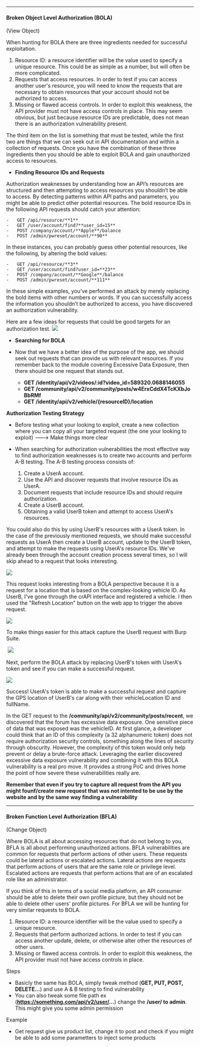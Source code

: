 --- ---

<h4>Broken Object Level Authorization (BOLA)</h4> (View Object)

When hunting for BOLA there are three ingredients needed for successful exploitation.

1.  Resource ID: a resource identifier will be the value used to specify a unique resource. This could be as simple as a number, but will often be more complicated.
2.  Requests that access resources. In order to test if you can access another user's resource, you will need to know the requests that are necessary to obtain resources that your account should not be authorized to access.
3.  Missing or flawed access controls. In order to exploit this weakness, the API provider must not have access controls in place. This may seem obvious, but just because resource IDs are predictable, does not mean there is an authorization vulnerability present.

The third item on the list is something that must be tested, while the first two are things that we can seek out in API documentation and within a collection of requests. Once you have the combination of these three ingredients then you should be able to exploit BOLA and gain unauthorized access to resources. 

- **Finding Resource IDs and Requests**

Authorization weaknesses by understanding how an API’s resources are structured and then attempting to access resources you shouldn’t be able to access. By detecting patterns within API paths and parameters, you might be able to predict other potential resources. The bold resource IDs in the following API requests should catch your attention:

	-   GET /api/resource/**1**
	-   GET /user/account/find?**user_id=15**
	-   POST /company/account/**Apple**/balance
	-   POST /admin/pwreset/account/**90**

In these instances, you can probably guess other potential resources, like the following, by altering the bold values:

	-   GET /api/resource/**3**
	-   GET /user/account/find?user_id=**23**
	-   POST /company/account/**Google**/balance
	-   POST /admin/pwreset/account/**111**

In these simple examples, you’ve performed an attack by merely replacing the bold items with other numbers or words. If you can successfully access the information you shouldn’t be authorized to access, you have discovered an authorization vulnerability.

Here are a few ideas for requests that could be good targets for an authorization test.
	![](https://kajabi-storefronts-production.kajabi-cdn.com/kajabi-storefronts-production/site/2147573912/products/expdzRMeT7oYzCVtiZAC_Authz3.PNG)

- **Searching for BOLA**

- Now that we have a better idea of the purpose of the app, we should seek out requests that can provide us with relevant resources. If you remember back to the module covering Excessive Data Exposure, then there should be one request that stands out.

	-   **GET /identity/api/v2/videos/:id?video_id=589320.0688146055**
	-   **GET /community/api/v2/community/posts/w4ErxCddX4TcKXbJoBbRMf**
	-   **GET /identity/api/v2/vehicle/{resourceID}/location**

**Authorization Testing Strategy**

- Before testing what your looking to exploit, create a new collection where you can copy all your targeted request (the one your looking to exploit) ---> Make things more clear
	
- When searching for authorization vulnerabilities the most effective way to find authorization weaknesses is to create two accounts and perform A-B testing. The A-B testing process consists of:

	1.  Create a UserA account.
	2.  Use the API and discover requests that involve resource IDs as UserA.
	3.  Document requests that include resource IDs and should require authorization.
	4.  Create a UserB account.
	5.  Obtaining a valid UserB token and attempt to access UserA's resources.

You could also do this by using UserB's resources with a UserA token. In the case of the previously mentioned requests, we should make successful requests as UserA then create a UserB account, update to the UserB token, and attempt to make the requests using UserA's resource IDs. We've already been through the account creation process several times, so I will skip ahead to a request that looks interesting.
	
![](https://kajabi-storefronts-production.kajabi-cdn.com/kajabi-storefronts-production/site/2147573912/products/Cw2hcLuT4a9xb7aSzjXw_Authz5.PNG)

This request looks interesting from a BOLA perspective because it is a request for a location that is based on the complex-looking vehicle ID. As UserB, I've gone through the crAPI interface and registered a vehicle. I then used the "Refresh Location" button on the web app to trigger the above request.

![](https://kajabi-storefronts-production.kajabi-cdn.com/kajabi-storefronts-production/site/2147573912/products/J1eeUJyqS3mi2l0G1IXU_Authz6.PNG)

To make things easier for this attack capture the UserB request with Burp Suite. 

 ![](https://kajabi-storefronts-production.kajabi-cdn.com/kajabi-storefronts-production/site/2147573912/products/OSrAuKbdTm68zifCUqvn_Authz7.PNG)

Next, perform the BOLA attack by replacing UserB's token with UserA's token and see if you can make a successful request. 

![](https://kajabi-storefronts-production.kajabi-cdn.com/kajabi-storefronts-production/site/2147573912/products/w4M6Wsu0Rm9XXNjTFHMr_Authz8.PNG)

Success! UserA's token is able to make a successful request and capture the GPS location of UserB's car along with their vehicleLocation ID and fullName.

In the GET request to the **/community/api/v2/community/posts/recent**, we discovered that the forum has excessive data exposure. One sensitive piece of data that was exposed was the vehicleID. At first glance, a developer could think that an ID of this complexity (a 32 alphanumeric token) does not require authorization security controls, something along the lines of security through obscurity. However, the complexity of this token would only help prevent or delay a brute-force attack. Leveraging the earlier discovered excessive data exposure vulnerability and combining it with this BOLA vulnerability is a real pro move. It provides a strong PoC and drives home the point of how severe these vulnerabilities really are. 

**Remember that even if you try to capture all request from the API you might founf/create new request that was not intented to be use by the website and by the same way finding a vulnerability**

---

<h4>Broken Function Level Authorization (BFLA)</h4>
(Change Object)

Where BOLA is all about accessing resources that do not belong to you, BFLA is all about performing unauthorized actions. BFLA vulnerabilities are common for requests that perform actions of other users. These requests could be lateral actions or escalated actions. Lateral actions are requests that perform actions of users that are the same role or privilege level. Escalated actions are requests that perform actions that are of an escalated role like an administrator.

If you think of this in terms of a social media platform, an API consumer should be able to delete their own profile picture, but they should not be able to delete other users' profile pictures. For BFLA we will be hunting for very similar requests to BOLA.

1.  Resource ID: a resource identifier will be the value used to specify a unique resource. 
2.  Requests that perform authorized actions. In order to test if you can access another update, delete, or otherwise alter other the resources of other users.
3.  Missing or flawed access controls. In order to exploit this weakness, the API provider must not have access controls in place.

Steps
- Basicly the same has BOLA, simply tweak method (**GET, PUT, POST, DELETE...**) and use A & B testing to find vulnerability
- You can also tweak some file path ex (**https://something.com/api/v2/user/...**) change the **/user/ to admin**. This might give you some admin permission

Example
- Get request give us product list, change it to post and check if you might be able to add some parametters to inject some products
